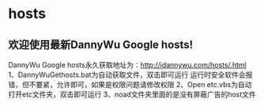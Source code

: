 # hosts
## 欢迎使用最新DannyWu Google hosts!
DannyWu Google hosts永久获取地址为：http://idannywu.com/hosts/.html
1、DannyWuGethosts.bat为自动获取文件，双击即可运行
运行时安全软件会报错，但不要紧，允许即可，如果是权限问题请修改权限
2、Open etc.vbs为自动打开etc文件夹，双击即可运行
3、noad文件夹里面的是没有屏蔽广告的host文件